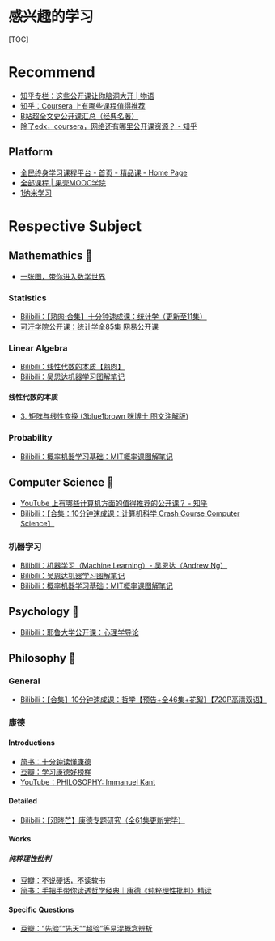 # 感兴趣的学习

[TOC]


# Recommend

- [知乎专栏：这些公开课让你脑洞大开 | 物语](https://zhuanlan.zhihu.com/p/21561233)
- [知乎：Coursera 上有哪些课程值得推荐](https://www.zhihu.com/question/22436320)
- [B站超全文史公开课汇总（经典名著）](https://www.bilibili.com/read/cv21466/)
- [除了edx，coursera，网络还有哪里公开课资源？ - 知乎](https://www.zhihu.com/question/27952897)



## Platform

- [全民终身学习课程平台 - 首页 - 精品课 - Home Page](http://www.jingpinke.com/)
- [全部课程 | 果壳MOOC学院](http://mooc.guokr.com/course/?dept_id=52&order=grading)
- [1纳米学习](http://1nami.com/)



# Respective Subject

## Mathemathics 🌳

- [一张图，带你进入数学世界 ](http://mp.weixin.qq.com/s?__biz=MzA4NDU1MDY5OA%3D%3D&mid=2653192310&idx=1&sn=df092c1711e16f38ac62ed0d8cc483f9#wechat_redirect
  )

### Statistics

- [Bilibili：【熟肉·合集】十分钟速成课：统计学（更新至11集）](https://www.bilibili.com/video/av20624185?from=search&seid=7786483019099648998)
- [可汗学院公开课：统计学全85集 网易公开课](http://open.163.com/special/Khan/khstatistics.html)

###  Linear Algebra

- [Bilibili：线性代数的本质【熟肉】](https://www.bilibili.com/video/av5987715?from=search&seid=12621488406557834507)
- [Bilibili：吴恩达机器学习图解笔记](https://www.bilibili.com/video/av20994456?from=search&seid=14849620634007483368)

#### 线性代数的本质

- [3\. 矩阵与线性变换 (3blue1brown 咪博士 图文注解版)](http://www.ipaomi.com/2017/11/24/%E7%BA%BF%E6%80%A7%E4%BB%A3%E6%95%B0%E7%9A%84%E6%9C%AC%E8%B4%A8%E4%B8%8E%E5%87%A0%E4%BD%95%E6%84%8F%E4%B9%89-03-%E7%9F%A9%E9%98%B5%E4%B8%8E%E7%BA%BF%E6%80%A7%E5%8F%98%E6%8D%A2-3blue1brown-%E5%92%AA/)

### Probability

- [Bilibili：概率机器学习基础：MIT概率课图解笔记](https://www.bilibili.com/video/av23922698?from=search&seid=14849620634007483368)

## Computer Science 🌳

- [YouTube 上有哪些计算机方面的值得推荐的公开课？ - 知乎](https://www.zhihu.com/question/49071324)
- [Bilibili：【合集：10分钟速成课：计算机科学 Crash Course Computer Science】](https://www.bilibili.com/video/av21376839?from=search&seid=2541656215463523566)  

### 机器学习

- [Bilibili：机器学习（Machine Learning）- 吴恩达（Andrew Ng）](https://www.bilibili.com/video/av9912938?from=search&seid=1939566517714256699)
- [Bilibili：吴恩达机器学习图解笔记](https://www.bilibili.com/video/av20994456?from=search&seid=14849620634007483368)
- [Bilibili：概率机器学习基础：MIT概率课图解笔记](https://www.bilibili.com/video/av23922698?from=search&seid=14849620634007483368)

## Psychology 🌳

- [Bilibili：耶鲁大学公开课：心理学导论](https://www.bilibili.com/video/av920083)

## Philosophy 🌳

### General

- [Bilibili：【合集】10分钟速成课：哲学【预告+全46集+花絮】【720P高清双语】](https://www.bilibili.com/video/av13762839?from=search&seid=9073545630431204364)


### 康德

#### Introductions

- [简书：十分钟读懂康德](https://www.douban.com/group/topic/57550333/)
- [豆瓣：学习康德好榜样](https://www.douban.com/group/topic/57550333/)
- [YouTube：PHILOSOPHY: Immanuel Kant](https://www.youtube.com/watch?v=nsgAsw4XGvU)

#### Detailed 

- [Bilibili：【邓晓芒】康德专题研究（全61集更新完毕）](https://www.bilibili.com/video/av11324221?from=search&seid=11916756427696882390)

#### Works

##### 纯粹理性批判

- [豆瓣：不说硬话，不读软书](https://book.douban.com/review/7402199/)
- [简书：手把手带你读透哲学经典｜康德《纯粹理性批判》精读](https://www.jianshu.com/p/6cf11ed27409)

#### Specific Questions

- [豆瓣：“先验”“先天”“超验”等易混概念辨析](https://www.douban.com/note/366957167/)